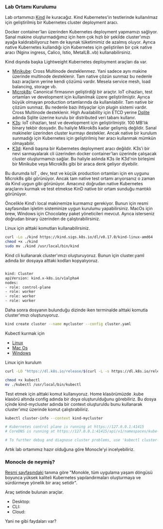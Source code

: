 ### Lab Ortamı Kurulumu  

Lab ortamımızı [Kind](https://kind.sigs.k8s.io/) ile kuracağız. Kind Kubernetes'in testlerinde kullanılmaz için geliştirilmiş bir Kubernetes cluster deployment aracı.

Docker container'ları üzerinden Kubernetes deployment yapmamızı sağlıyor. Sanal makine oluşturmadığımız için hem çok hızlı bir şekilde cluster'ımızı ayağa kaldırabiliyoruz hem de kaynak tüketimimiz de azalmış oluyor. Ayrıca native Kubernetes kullandığı için Kubernetes için geliştirilen bir çok native aracı (Nginx ingress, Calico, Istio, MetalLB..vb) kullanabilirsiniz.

Kind dışında başka Lightweight Kubernetes deployment araçları da var.

- [Minikube](https://minikube.sigs.k8s.io/docs/start/): Cross Multinode desteklenmez. Yani sadece aynı makine üzerinde multinode desteklenir. Tam native çözün sunmaz bu nedenle bazı araçların yerine kendi çözümü vardır. Mesela service mesh, load balancing, storage vb. 
- [Microk8s](https://microk8s.io/): Canonical firmasının geliştirdiği bir araçtır. IoT cihazları, test ortamları ve development için kullanılmak üzere geliştirilmiştir. Ayrıca büyük olmayan production ortamlarında da kullanılabilir. Tam native bir çözüm sunmaz. Bu nedenle bazı ihtiyaçlar için plugin sistemi vardır. Cross Multinode desteklenir. High Availability için  ETCD yerine [Dqlite](https://dqlite.io/docs/explanation/architecture) adında Sqlite üzerine kurulu bir distributed veri tabanı kullanır. 
- [K3s](https://docs.k3s.io/): IoT cihazları, test ve development için geliştirilmiştir. 100 MB'lık binary tekbir dosyadır. Bu haliyle Mikrok8s kadar gelişmiş değildir. Sanal makineler üzerinden cluster kurmayı destekler. Ancak native bir kurulum sunmadığı için Kubernetes için geliştirilmiş  her aracı kullanmak mümkün olmayabilir.
- [K3d](https://k3d.io/): Kendi başına bir Kubernetes deployment aracı değildir. K3s'i bir nevi sarmayalarak cli üzerinden docker container'ları üzerinde çalışacak cluster oluşturmamızı sağlar. Bu haliyle aslında K3s ile K3d'nin birleşimi bir Minikube veya Microk8s gibi bir araca denk geliyor diyebilir.


Bu durumda IoT , dev, test ve küçük production ortamları için en uygunu Microk8s gibi görünüyor. Ancak tam native test ortamı arıyorsanız o zaman da Kind uygun gibi görünüyor. Amacınız doğrudan native Kubernetes araçlarını kurmak ve test etmekse KinD native bir ortam sunduğu mantıklı görünüyor.

Öncelikle Kind'ı local makinemize kurmamız gerekiyor. Bunun için resmi sayfasından işletim sisteminize uygun kurulumu yapabilirsiniz. MacOs için brew, Windows için Chocolatey paket yöneticileri mevcut. Ayrıca isterseniz doğrudan binary üzerinden de çalıştırabilirsiniz.

Linux için alttaki komutları kullanabilirsiniz.


```bash
curl -Lo ./kind https://kind.sigs.k8s.io/dl/v0.17.0/kind-linux-amd64
chmod +x ./kind
sudo mv ./kind /usr/local/bin/kind
```

Kind cli kullanarak cluster'ımızı oluşturuyoruz. Bunun için cluster.yaml adında bir dosyaya alttaki kodları kopyalıyoruz.

```bash

kind: Cluster
apiVersion: kind.x-k8s.io/v1alpha4
nodes:
- role: control-plane
- role: worker
- role: worker
- role: worker
```


Daha sonra dosyanın bulunduğu dizinde iken terminalde alttaki komutla cluster'ımızı oluşturuyoruz.

```bash
kind create cluster --name mycluster --config cluster.yaml
```
Kubectl kurmak için 

- [Linux](https://kubernetes.io/docs/tasks/tools/install-kubectl-linux/)
- [Mac Os](https://kubernetes.io/docs/tasks/tools/install-kubectl-macos/)
- [Windows](https://kubernetes.io/docs/tasks/tools/install-kubectl-windows/)


Linux için kurulum

```bash
curl -LO "https://dl.k8s.io/release/$(curl -L -s https://dl.k8s.io/release/stable.txt)/bin/linux/amd64/kubectl"

chmod +x kubectl
mv ./kubectl /usr/local/bin/kubectl
```

Test etmek için alttaki komut kullanıyoruz. Home klasörümüzde .kube klasörü altında config adında bir doya oluşturulduğunu görebiliriz. Bu dosya içinde kind-mycluster adında bir context oluşturuldu bunu kullanarak cluster'ımız üzerinde komut çalıştırabiliriz.


```bash
kubectl cluster-info --context kind-mycluster

# Kubernetes control plane is running at https://127.0.0.1:41415
# CoreDNS is running at https://127.0.0.1:41415/api/v1/namespaces/kube-system/services/kube-dns:dns/proxy

# To further debug and diagnose cluster problems, use 'kubectl cluster-info dump'.

```

Artık lab ortamımız hazır olduğuna göre Monocle'yi incelyebiliriz.


### Monocle de neymiş?

[Resmi sayfasındaki](https://monokle.io/) tanıma göre "Monokle, tüm uygulama yaşam döngüsü boyunca yüksek kaliteli Kubernetes yapılandırmaları oluşturmaya ve sürdürmeye yönelik bir araç setidir".

Araç setinde bulunan araçlar.
- Desktop: 
- CLI: 
- Cloud: 



Yani ne gibi faydaları var?















